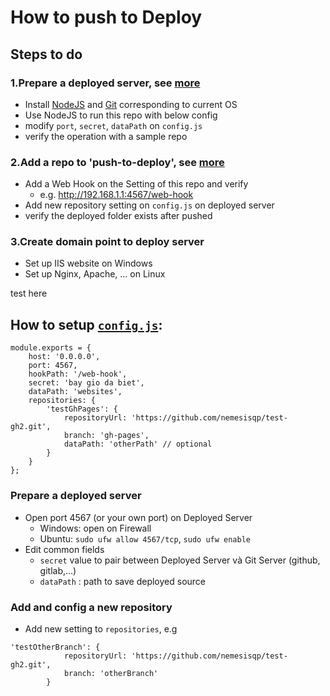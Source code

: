 # How to push to Deploy 

## Steps to do
### 1.Prepare a deployed server, see [more](#prepare-a-deployed-server)
  + Install [NodeJS](https://nodejs.org/en/download/) and [Git](https://git-scm.com/downloads) corresponding to current OS
  + Use NodeJS to run this repo with below config
  + modify `port`, `secret`, `dataPath` on `config.js`
  + verify the operation with a sample repo
  
### 2.Add a repo to 'push-to-deploy', see [more](#add-and-config-a-new-repository)
  + Add a Web Hook on the Setting of this repo and verify
    - e.g. http://192.168.1.1:4567/web-hook
  + Add new repository setting on `config.js` on deployed server
  + verify the deployed folder exists after pushed
  
### 3.Create domain point to deploy server
  + Set up IIS website on Windows
  + Set up Nginx, Apache, ... on Linux
  
test here

## How to setup [`config.js`](https://github.com/easywebhub/git-hook-listener/blob/master/config.js):
```
module.exports = {
    host: '0.0.0.0',
    port: 4567,
    hookPath: '/web-hook',
    secret: 'bay gio da biet',
    dataPath: 'websites',
    repositories: {
        'testGhPages': {
            repositoryUrl: 'https://github.com/nemesisqp/test-gh2.git',
            branch: 'gh-pages',
            dataPath: 'otherPath' // optional
        }
    }
};
```
### Prepare a deployed server
- Open port 4567 (or your own port) on Deployed Server
  - Windows: open on Firewall
  - Ubuntu: ```sudo ufw allow 4567/tcp```,  ```sudo ufw enable```
- Edit common fields
  - `secret` value to pair between Deployed Server và Git Server (github, gitlab,...) 
  - `dataPath` : path to save deployed source

### Add and config a new repository
  - Add new setting to `repositories`, e.g
```
'testOtherBranch': {
            repositoryUrl: 'https://github.com/nemesisqp/test-gh2.git',
            branch: 'otherBranch'
        }
```